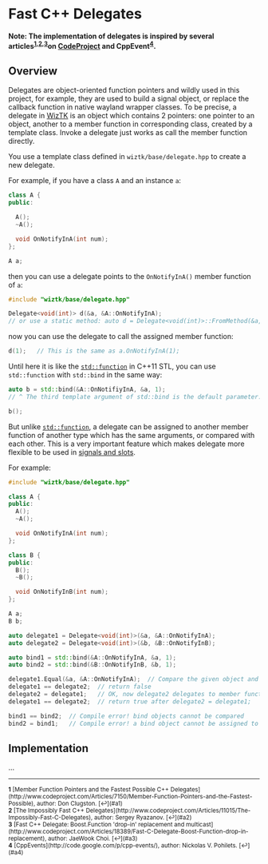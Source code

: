 # Fast C++ Delegates

**Note: The implementation of delegates is inspired by several articles<sup
  id="a1">[1](#f1)</sup><sup>,</sup><sup id="a2">[2](#f2)</sup><sup>,</sup><sup
  id="a3">[3](#f3)</sup>on [CodeProject](https://www.codeproject.com) and
  CppEvent<sup id="a4">[4](#f4)</sup>.**

## Overview

Delegates are object-oriented function pointers and wildly used in this project,
for example, they are used to build a signal object, or replace the callback
function in native wayland wrapper classes. To be precise, a delegate in
[WizTK](https://github.com/wiztk) is an object which contains 2 pointers: one
pointer to an object, another to a member function in corresponding class,
created by a template class. Invoke a delegate just works as call the member
function directly.

You use a template class defined in `wiztk/base/delegate.hpp` to create a new
delegate.

For example, if you have a class `A` and an instance `a`:

``` c++
class A {
public:

  A();
  ~A();

  void OnNotifyInA(int num);
};

A a;
```

then you can use a delegate points to the `OnNotifyInA()` member function of
`a`:

``` c++
#include "wiztk/base/delegate.hpp"

Delegate<void(int)> d(&a, &A::OnNotifyInA);
// or use a static method: auto d = Delegate<void(int)>::FromMethod(&a, &A::OnNotifyInA);
```

now you can use the delegate to call the assigned member function:

``` c++
d(1);	// This is the same as a.OnNotifyInA(1);
```

Until here it is like
the [`std::function`](http://en.cppreference.com/w/cpp/utility/functional/function) in
C++11 STL, you can use `std::function` with `std::bind` in the same way:

``` c++
auto b = std::bind(&A::OnNotifiyInA, &a, 1);
// ^ The third template argument of std::bind is the default parameter.

b();
```

But
unlike [`std::function`](http://en.cppreference.com/w/cpp/utility/functional/function),
a delegate can be assigned to another member function of another type which has
the same arguments, or compared with each other. This is a very important feature
which makes delegate more flexible to be used
in [signals and slots](signals_and_slots.md).

For example:

``` c++
#include "wiztk/base/delegate.hpp"

class A {
public:
  A();
  ~A();

  void OnNotifyInA(int num);
};

class B {
public:
  B();
  ~B();

  void OnNotifyInB(int num);
};

A a;
B b;

auto delegate1 = Delegate<void(int)>(&a, &A::OnNotifyInA);
auto delegate2 = Delegate<void(int)>(&b, &B::OnNotifyInB);

auto bind1 = std::bind(&A::OnNotifyInA, &a, 1);
auto bind2 = std::bind(&B::OnNotifyInB, &b, 1);

delegate1.Equal(&a, &A::OnNotifyInA);  // Compare the given object and member function directly
delegate1 == delegate2;  // return false
delegate2 = delegate1;   // OK, now delegate2 delegates to member function OnNotifyInA() of object a
delegate1 == delegate2;  // return true after delegate2 = delegate1;

bind1 == bind2;  // Compile error! bind objects cannot be compared
bind2 = bind1;   // Compile error! a bind object cannot be assigned to another one
```

## Implementation

...

----

<small>
<b id="f1">1</b>
[Member Function Pointers and the Fastest Possible C++ Delegates](http://www.codeproject.com/Articles/7150/Member-Function-Pointers-and-the-Fastest-Possible),
author: Don Clugston. [↩](#a1)<br>
<b id="f2">2</b>
[The Impossibly Fast C++ Delegates](http://www.codeproject.com/Articles/11015/The-Impossibly-Fast-C-Delegates), author: Sergey Ryazanov. [↩](#a2)<br>
<b id="f3">3</b>
[Fast C++ Delegate: Boost.Function 'drop-in' replacement and multicast](http://www.codeproject.com/Articles/18389/Fast-C-Delegate-Boost-Function-drop-in-replacement), author: JaeWook Choi. [↩](#a3)<br>
<b id="f4">4</b>
[CppEvents](http://code.google.com/p/cpp-events/), author: Nickolas V. Pohilets. [↩](#a4)
</small>

